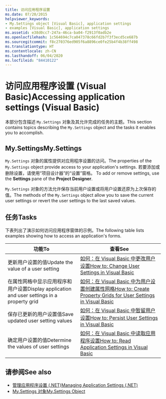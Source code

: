 ```yaml
---
title: 访问应用程序设置
ms.date: 07/20/2015
helpviewer_keywords:
- My.Settings object [Visual Basic], application settings
- examples [Visual Basic], application settings
ms.assetid: e38d0cc7-247a-46ca-ba04-f2913f0adb2e
ms.openlocfilehash: 1c564694c7ca047378c66fd2b7f3f3ecd5ce687b
ms.sourcegitcommit: f8c270376ed905f6a8896ce0fe25b4f4b38ff498
ms.translationtype: HT
ms.contentlocale: zh-CN
ms.lasthandoff: 06/04/2020
ms.locfileid: "84410122"
---
```

# <a name="accessing-application-settings-visual-basic"></a><span data-ttu-id="26918-102">访问应用程序设置 (Visual Basic)</span><span class="sxs-lookup"><span data-stu-id="26918-102">Accessing application settings (Visual Basic)</span></span>

<span data-ttu-id="26918-103">本部分包含描述 `My.Settings` 对象及其允许完成的任务的主题。</span><span class="sxs-lookup"><span data-stu-id="26918-103">This section contains topics describing the `My.Settings` object and the tasks it enables you to accomplish.</span></span>  
  
## <a name="mysettings"></a><span data-ttu-id="26918-104">My.Settings</span><span class="sxs-lookup"><span data-stu-id="26918-104">My.Settings</span></span>  

 <span data-ttu-id="26918-105">`My.Settings` 对象的属性提供对应用程序设置的访问。</span><span class="sxs-lookup"><span data-stu-id="26918-105">The properties of the `My.Settings` object provide access to your application's settings.</span></span> <span data-ttu-id="26918-106">若要添加或删除设置，请使用“项目设计器”的“设置”窗格。  </span><span class="sxs-lookup"><span data-stu-id="26918-106">To add or remove settings, use the **Settings** pane of the **Project Designer**.</span></span>  
  
 <span data-ttu-id="26918-107">`My.Settings` 对象的方法允许保存当前用户设置或将用户设置还原为上次保存的值。</span><span class="sxs-lookup"><span data-stu-id="26918-107">The methods of the `My.Settings` object allow you to save the current user settings or revert the user settings to the last saved values.</span></span>  
  
## <a name="tasks"></a><span data-ttu-id="26918-108">任务</span><span class="sxs-lookup"><span data-stu-id="26918-108">Tasks</span></span>  

 <span data-ttu-id="26918-109">下表列出了演示如何访问应用程序窗体的示例。</span><span class="sxs-lookup"><span data-stu-id="26918-109">The following table lists examples showing how to access an application's forms.</span></span>  
  
|<span data-ttu-id="26918-110">功能</span><span class="sxs-lookup"><span data-stu-id="26918-110">To</span></span>|<span data-ttu-id="26918-111">查看</span><span class="sxs-lookup"><span data-stu-id="26918-111">See</span></span>|  
|--------|---------|  
|<span data-ttu-id="26918-112">更新用户设置的值</span><span class="sxs-lookup"><span data-stu-id="26918-112">Update the value of a user setting</span></span>|[<span data-ttu-id="26918-113">如何：在 Visual Basic 中更改用户设置</span><span class="sxs-lookup"><span data-stu-id="26918-113">How to: Change User Settings in Visual Basic</span></span>](how-to-change-user-settings.md)|  
|<span data-ttu-id="26918-114">在属性网格中显示应用程序和用户设置</span><span class="sxs-lookup"><span data-stu-id="26918-114">Display application and user settings in a property grid</span></span>|[<span data-ttu-id="26918-115">如何：在 Visual Basic 中为用户设置创建属性网格</span><span class="sxs-lookup"><span data-stu-id="26918-115">How to: Create Property Grids for User Settings in Visual Basic</span></span>](how-to-create-property-grids-for-user-settings.md)|  
|<span data-ttu-id="26918-116">保存已更新的用户设置值</span><span class="sxs-lookup"><span data-stu-id="26918-116">Save updated user setting values</span></span>|[<span data-ttu-id="26918-117">如何：在 Visual Basic 中暂留用户设置</span><span class="sxs-lookup"><span data-stu-id="26918-117">How to: Persist User Settings in Visual Basic</span></span>](how-to-persist-user-settings.md)|  
|<span data-ttu-id="26918-118">确定用户设置的值</span><span class="sxs-lookup"><span data-stu-id="26918-118">Determine the values of user settings</span></span>|[<span data-ttu-id="26918-119">如何：在 Visual Basic 中读取应用程序设置</span><span class="sxs-lookup"><span data-stu-id="26918-119">How to: Read Application Settings in Visual Basic</span></span>](how-to-read-application-settings.md)|  
  
## <a name="see-also"></a><span data-ttu-id="26918-120">请参阅</span><span class="sxs-lookup"><span data-stu-id="26918-120">See also</span></span>

- [<span data-ttu-id="26918-121">管理应用程序设置 (.NET)</span><span class="sxs-lookup"><span data-stu-id="26918-121">Managing Application Settings (.NET)</span></span>](/visualstudio/ide/managing-application-settings-dotnet)
- [<span data-ttu-id="26918-122">My.Settings 对象</span><span class="sxs-lookup"><span data-stu-id="26918-122">My.Settings Object</span></span>](../../../language-reference/objects/my-settings-object.md)
